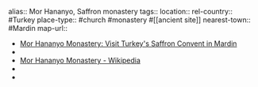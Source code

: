 alias:: Mor Hananyo, Saffron monastery
tags::
location::
rel-country:: #Turkey
place-type:: #church #monastery #[[ancient site]]
nearest-town:: #Mardin
map-url::

- [Mor Hananyo Monastery: Visit Turkey's Saffron Convent in Mardin](https://museumofwander.com/mor-hananyo-monastery/)
-
- [Mor Hananyo Monastery - Wikipedia](https://en.wikipedia.org/wiki/Mor_Hananyo_Monastery)
-
-
